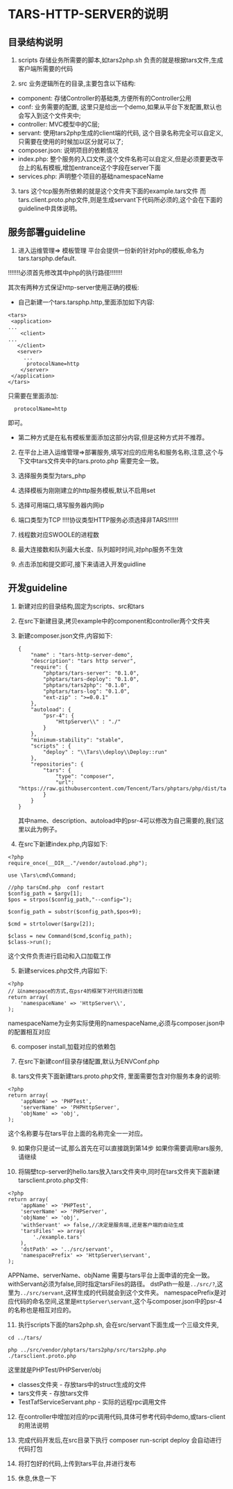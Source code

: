 # TARS-HTTP-SERVER的说明

## 目录结构说明

1. scripts
存储业务所需要的脚本,如tars2php.sh 负责的就是根据tars文件,生成客户端所需要的代码


2. src 
业务逻辑所在的目录,主要包含以下结构:
- component: 存储Controller的基础类,方便所有的Controller公用
- conf: 业务需要的配置, 这里只是给出一个demo,如果从平台下发配置,默认也会写入到这个文件夹中;
- controller: MVC模型中的C层;
- servant: 使用tars2php生成的client端的代码, 这个目录名称完全可以自定义,只需要在使用的时候加以区分就可以了; 
- composer.json: 说明项目的依赖情况
- index.php: 整个服务的入口文件,这个文件名称可以自定义,但是必须要更改平台上的私有模板,增加entrance这个字段在server下面
- services.php: 声明整个项目的基础namespaceName

3. tars
这个tcp服务所依赖的就是这个文件夹下面的example.tars文件 
而tars.client.proto.php文件,则是生成servant下代码所必须的,这个会在下面的guideline中具体说明。

## 服务部署guideline

1. 进入运维管理=> 模板管理
平台会提供一份新的针对php的模板,命名为tars.tarsphp.default. 

!!!!!!!必须首先修改其中php的执行路径!!!!!!!

其次有两种方式保证http-server使用正确的模板:
* 自己新建一个tars.tarsphp.http,里面添加如下内容:

```
<tars>
 <application>
...
    <client>
...
   </client>
   <server>
     ...
      protocolName=http
    </server>
 </application>
</tars>
```

只需要在<server>里面添加:
```
  protocolName=http
```
即可。
* 第二种方式是在私有模板里面添加这部分内容,但是这种方式并不推荐。


2. 在平台上进入运维管理=>部署服务,填写对应的应用名和服务名称,注意,这个与下文中tars文件夹中的tars.proto.php
需要完全一致。

3. 选择服务类型为tars_php

4. 选择模板为刚刚建立的http服务模板,默认不启用set

5. 选择可用端口,填写服务器内网ip

6. 端口类型为TCP
!!!!协议类型HTTP服务必须选择非TARS!!!!!!

7. 线程数对应SWOOLE的进程数

8. 最大连接数和队列最大长度、队列超时时间,对php服务不生效

9. 点击添加和提交即可,接下来请进入开发guidline


## 开发guideline

1. 新建对应的目录结构,固定为scripts、src和tars

2. 在src下新建目录,拷贝example中的component和controller两个文件夹

3. 新建composer.json文件,内容如下:
   ```
   {
       "name" : "tars-http-server-demo",
       "description": "tars http server",
       "require": {
           "phptars/tars-server": "0.1.0",
           "phptars/tars-deploy": "0.1.0",
           "phptars/tars2php": "0.1.0",
           "phptars/tars-log": "0.1.0",
           "ext-zip" : ">=0.0.1"
       },
       "autoload": {
           "psr-4": {
               "HttpServer\\" : "./"
           }
       },
       "minimum-stability": "stable",
       "scripts" : {
           "deploy" : "\\Tars\\deploy\\Deploy::run"
       },
       "repositories": {
           "tars": {
               "type": "composer",
               "url": "https://raw.githubusercontent.com/Tencent/Tars/phptars/php/dist/tarsphp.json"
           }
       }
   }

   ```
   其中name、description、autoload中的psr-4可以修改为自己需要的,我们这里以此为例子。

4. 在src下新建index.php,内容如下:
```
<?php
require_once(__DIR__."/vendor/autoload.php");

use \Tars\cmd\Command;

//php tarsCmd.php  conf restart
$config_path = $argv[1];
$pos = strpos($config_path,"--config=");

$config_path = substr($config_path,$pos+9);

$cmd = strtolower($argv[2]);

$class = new Command($cmd,$config_path);
$class->run();

```
这个文件负责进行启动和入口加载工作

5. 新建services.php文件,内容如下:
```
<?php
// 以namespace的方式,在psr4的框架下对代码进行加载
return array(
    'namespaceName' => 'HttpServer\\',
);
```
namespaceName为业务实际使用的namespaceName,必须与composer.json中的配置相互对应

6. composer install,加载对应的依赖包

7. 在src下新建conf目录存储配置,默认为ENVConf.php

8. tars文件夹下面新建tars.proto.php文件, 里面需要包含对你服务本身的说明:
```
<?php
return array(
    'appName' => 'PHPTest',
    'serverName' => 'PHPHttpServer',
    'objName' => 'obj',
);
```
这个名称要与在tars平台上面的名称完全一一对应。



9. 如果你只是试一试,那么首先在可以直接跳到第14步 如果你需要调用tars服务,请继续

10. 将隔壁tcp-server的hello.tars放入tars文件夹中,同时在tars文件夹下面新建tarsclient.proto.php文件:
```
<?php
return array(
    'appName' => 'PHPTest',
    'serverName' => 'PHPServer',
    'objName' => 'obj',
    'withServant' => false,//决定是服务端,还是客户端的自动生成
    'tarsFiles' => array(
        './example.tars'
    ),
    'dstPath' => '../src/servant',
    'namespacePrefix' => 'HttpServer\servant',
);
```

APPName、serverName、objName 需要与tars平台上面申请的完全一致。withServant必须为false,同时指定tarsFiles的路径。
dstPath一般是`../src/?`,这里为`../src/servant`,这样生成的代码就会到这个文件夹。
namespacePrefix是对应代码的命名空间,这里是`HttpServer\servant`,这个与composer.json中的psr-4的名称也是相互对应的。

11. 执行scripts下面的tars2php.sh, 会在src/servant下面生成一个三级文件夹,
```
cd ../tars/

php ../src/vendor/phptars/tars2php/src/tars2php.php ./tarsclient.proto.php
```


这里就是PHPTest/PHPServer/obj 
* classes文件夹 - 存放tars中的struct生成的文件
* tars文件夹 - 存放tars文件
* TestTafServiceServant.php - 实际的远程rpc调用文件


12. 在controller中增加对应的rpc调用代码,具体可参考代码中demo,或tars-client的用法说明

13. 完成代码开发后,在src目录下执行 composer run-script deploy 会自动进行代码打包

14. 将打包好的代码,上传到tars平台,并进行发布

15. 休息,休息一下